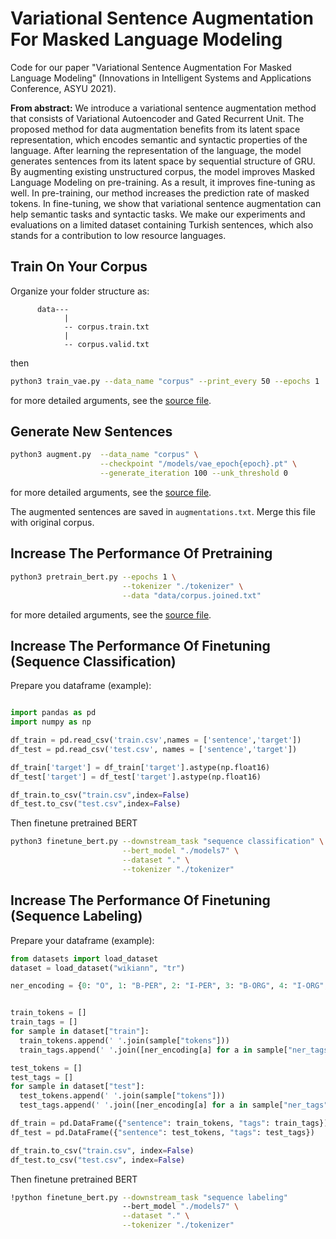 # Variational Sentence Augmentation For Masked Language Modeling

Code for our paper "Variational Sentence Augmentation For Masked Language Modeling" (Innovations in Intelligent Systems and Applications Conference, ASYU 2021). 

**From abstract:** We introduce a variational sentence augmentation method that consists of Variational Autoencoder and Gated Recurrent Unit. The proposed method for data augmentation benefits from its latent space representation, which encodes semantic and syntactic properties of the language. After learning the representation of the language, the model generates sentences from its latent space by sequential structure of GRU. By augmenting existing unstructured corpus, the model improves Masked Language Modeling on pre-training. As a result, it improves fine-tuning as well. In pre-training, our method increases the prediction rate of masked tokens. In fine-tuning, we show that variational sentence augmentation can help semantic tasks and syntactic tasks. We make our experiments and evaluations on a limited dataset containing Turkish sentences, which also stands for a contribution to low resource languages.

## Train On Your Corpus
Organize your folder structure as:
```
      data---
            |
            -- corpus.train.txt
            |
            -- corpus.valid.txt
```

then
      
```bash
python3 train_vae.py --data_name "corpus" --print_every 50 --epochs 1
```

for more detailed arguments, see the [source file](https://github.com/safakkbilici/Variational-Sentence-Augmentation-For-Masked-Language-Modeling/blob/main/train_vae.py).

## Generate New Sentences

```bash
python3 augment.py  --data_name "corpus" \
                    --checkpoint "/models/vae_epoch{epoch}.pt" \
                    --generate_iteration 100 --unk_threshold 0
```
for more detailed arguments, see the [source file](https://github.com/safakkbilici/Variational-Sentence-Augmentation-For-Masked-Language-Modeling/blob/main/augment.py).

The augmented sentences are saved in ```augmentations.txt```. Merge this file with original corpus.


## Increase The Performance Of Pretraining

```bash
python3 pretrain_bert.py --epochs 1 \
                         --tokenizer "./tokenizer" \
                         --data "data/corpus.joined.txt"
```
for more detailed arguments, see the [source file](https://github.com/safakkbilici/Variational-Sentence-Augmentation-For-Masked-Language-Modeling/blob/main/pretrain_bert.py).

## Increase The Performance Of Finetuning (Sequence Classification)

Prepare you dataframe (example):

```python

import pandas as pd
import numpy as np

df_train = pd.read_csv('train.csv',names = ['sentence','target'])
df_test = pd.read_csv('test.csv', names = ['sentence','target'])

df_train['target'] = df_train['target'].astype(np.float16)
df_test['target'] = df_test['target'].astype(np.float16)

df_train.to_csv("train.csv",index=False)
df_test.to_csv("test.csv",index=False)
```

Then finetune pretrained BERT

```bash
python3 finetune_bert.py --downstream_task "sequence classification" \
                         --bert_model "./models7" \
                         --dataset "." \
                         --tokenizer "./tokenizer"
```
## Increase The Performance Of Finetuning (Sequence Labeling)

Prepare your dataframe (example):

```python
from datasets import load_dataset
dataset = load_dataset("wikiann", "tr")

ner_encoding = {0: "O", 1: "B-PER", 2: "I-PER", 3: "B-ORG", 4: "I-ORG", 5: "B-LOC", 6: "I-LOC"}


train_tokens = []
train_tags = []
for sample in dataset["train"]:
  train_tokens.append(' '.join(sample["tokens"]))
  train_tags.append(' '.join([ner_encoding[a] for a in sample["ner_tags"]]))

test_tokens = []
test_tags = []
for sample in dataset["test"]:
  test_tokens.append(' '.join(sample["tokens"]))
  test_tags.append(' '.join([ner_encoding[a] for a in sample["ner_tags"]]))

df_train = pd.DataFrame({"sentence": train_tokens, "tags": train_tags})
df_test = pd.DataFrame({"sentence": test_tokens, "tags": test_tags})

df_train.to_csv("train.csv", index=False)
df_test.to_csv("test.csv", index=False)
```

Then finetune pretrained BERT

```bash
!python finetune_bert.py --downstream_task "sequence labeling" 
                         --bert_model "./models7" \
                         --dataset "." \
                         --tokenizer "./tokenizer"
```



